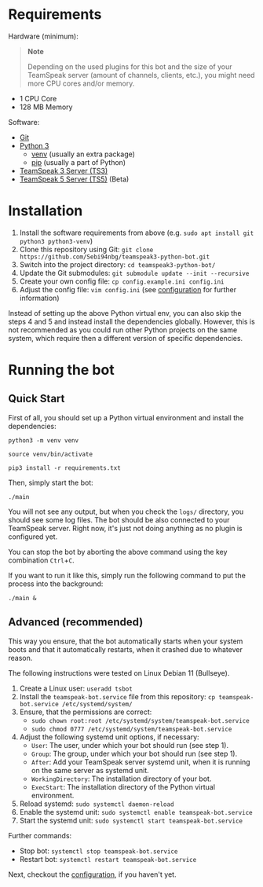 # Requirements

Hardware (minimum):

> **Note**
>
> Depending on the used plugins for this bot and the size of your TeamSpeak server (amount of channels, clients, etc.), you might need more CPU cores and/or memory.

- 1 CPU Core
- 128 MB Memory

Software:

- [Git](https://git-scm.com/)
- [Python 3](https://www.python.org/)
  - [venv](https://docs.python.org/3/library/venv.html) (usually an extra package)
  - [pip](https://pip.pypa.io/en/stable/installation/) (usually a part of Python)
- [TeamSpeak 3 Server (TS3)](https://teamspeak.com/en/downloads/#server)
- [TeamSpeak 5 Server (TS5)](https://github.com/TeamSpeak-Systems/ts-services) (Beta)

# Installation

1. Install the software requirements from above (e.g. `sudo apt install git python3 python3-venv`)
2. Clone this repository using Git: `git clone https://github.com/Sebi94nbg/teamspeak3-python-bot.git`
3. Switch into the project directory: `cd teamspeak3-python-bot/`
4. Update the Git submodules: `git submodule update --init --recursive`
5. Create your own config file: `cp config.example.ini config.ini`
6. Adjust the config file: `vim config.ini` (see [configuration](/docs/CONFIGURATION.md#configuration) for further information)

Instead of setting up the above Python virtual env, you can also skip the steps 4 and 5 and instead install the dependencies globally. However, this is not recommended as you could run other Python projects on the same system, which require then a different version of specific dependencies.

# Running the bot

## Quick Start

First of all, you should set up a Python virtual environment and install the dependencies:

```shell
python3 -m venv venv
```

```shell
source venv/bin/activate
```

```shell
pip3 install -r requirements.txt
```

Then, simply start the bot:

```shell
./main
```

You will not see any output, but when you check the `logs/` directory, you should see some log files. The bot should be also connected to your TeamSpeak server. Right now, it's just not doing anything as no plugin is configured yet.

You can stop the bot by aborting the above command using the key combination `Ctrl`+`C`.

If you want to run it like this, simply run the following command to put the process into the background:

```shell
./main &
```

## Advanced (recommended)

This way you ensure, that the bot automatically starts when your system boots and that it automatically restarts, when it crashed due to whatever reason.

The following instructions were tested on Linux Debian 11 (Bullseye).

1. Create a Linux user: `useradd tsbot`
2. Install the `teamspeak-bot.service` file from this repository: `cp teamspeak-bot.service /etc/systemd/system/`
3. Ensure, that the permissions are correct:
   - `sudo chown root:root /etc/systemd/system/teamspeak-bot.service`
   - `sudo chmod 0777 /etc/systemd/system/teamspeak-bot.service`
4. Adjust the following systemd unit options, if necessary:
   - `User`: The user, under which your bot should run (see step 1).
   - `Group`: The group, under which your bot should run (see step 1).
   - `After`: Add your TeamSpeak server systemd unit, when it is running on the same server as systemd unit.
   - `WorkingDirectory`: The installation directory of your bot.
   - `ExecStart`: The installation directory of the Python virtual environment.
5. Reload systemd: `sudo systemctl daemon-reload`
6. Enable the systemd unit: `sudo systemctl enable teamspeak-bot.service`
7. Start the systemd unit: `sudo systemctl start teamspeak-bot.service`

Further commands:

- Stop bot: `systemctl stop teamspeak-bot.service`
- Restart bot: `systemctl restart teamspeak-bot.service`

Next, checkout the [configuration](/docs/CONFIGURATION.md), if you haven't yet.
